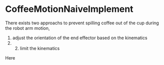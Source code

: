 # CoffeeMotionNaiveImplement

There exists two approachs to prevent spilling coffee out of the cup during the robot arm motion,  
1. adjust the orientation of the end effector based on the kinematics  
2. 2. limit the kinematics  

Here
